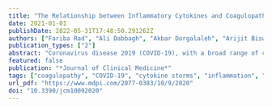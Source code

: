 ```yaml
---
title: "The Relationship between Inflammatory Cytokines and Coagulopathy in Patients with COVID-19"
date: 2021-01-01
publishDate: 2022-05-31T17:48:50.291262Z
authors: ["Fariba Rad", "Ali Dabbagh", "Akbar Dorgalaleh", "Arijit Biswas"]
publication_types: ["2"]
abstract: "Coronavirus disease 2019 (COVID-19), with a broad range of clinical and laboratory findings, is currently the most prevalent medical challenge worldwide. In this disease, hypercoagulability and hyperinflammation, two common features, are accompanied by a higher rate of morbidity and mortality. We assessed the association between baseline inflammatory cytokine levels and coagulopathy and disease outcome in COVID-19. One hundred and thirty-seven consecutive patients hospitalized with COVID-19 were selected for the study. Baseline interleukin-1 (IL-1), IL-6, and tumor necrosis factor alpha (TNF-α) level were measured at time of admission. At the same time, baseline coagulation parameters were also assessed during the patient’s hospitalization. Clinical findings, including development of thrombosis and clinical outcome, were recorded prospectively. Out of 136 patients, 87 (~64%) had increased cytokine levels (one or more cytokines) or abnormal coagulation parameters. Among them, 58 (~67%) had only increased inflammatory cytokines, 12 (~14%) had only coagulation abnormalities, and 17 (19.5%) had concomitant abnormalities in both systems. It seems that a high level of inflammatory cytokines at admission points to an increased risk of developing coagulopathy, thrombotic events, even death, over the course of COVID-19. Early measurement of these cytokines, and timely co-administration of anti-inflammatories with anticoagulants could decrease thrombotic events and related fatal consequences."
featured: false
publication: "*Journal of Clinical Medicine*"
tags: ["coagulopathy", "COVID-19", "cytokine storms", "inflammation", "SARS-CoV-2"]
url_pdf: "https://www.mdpi.com/2077-0383/10/9/2020"
doi: "10.3390/jcm10092020"
---
```


